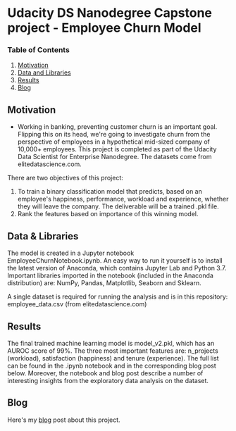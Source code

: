 # Udacity DS Nanodegree Capstone project - Employee Churn Model

### Table of Contents

1. [Motivation](#motivation)
2. [Data and Libraries](#requirements)
3. [Results](#results)
4. [Blog](#blog)

## Motivation <a name="libraries"></a>

- Working in banking, preventing customer churn is an important goal. Flipping this on its head, we're going to investigate churn from the perspective of employees in a hypothetical mid-sized company of 10,000+ employees. This project is completed as part of the Udacity Data Scientist for Enterprise Nanodegree. The datasets come from elitedatascience.com.

There are two objectives of this project:
1. To train a binary classification model that predicts, based on an employee's happiness, performance, workload and experience, whether they will leave the company. The deliverable will be a trained .pkl file.
2. Rank the features based on importance of this winning model.

## Data & Libraries <a name="requirements"></a>

The model is created in a Jupyter notebook EmployeeChurnNotebook.ipynb. An easy way to run it yourself is to install the latest version of Anaconda, which contains Jupyter Lab and Python 3.7. Important libraries imported in the notebook (included in the Anaconda distribution) are: NumPy, Pandas, Matplotlib, Seaborn and Sklearn.

A single dataset is required for running the analysis and is in this repository:
employee_data.csv (from elitedatascience.com)

## Results <a name="results"></a>

The final trained machine learning model is model_v2.pkl, which has an AUROC score of 99%.
The three most important features are: n_projects (workload), satisfaction (happiness) and tenure (experience). The full list can be found in the .ipynb notebook and in the corresponding blog post below. Moreover, the notebook and blog post describe a number of interesting insights from the exploratory data analysis on the dataset.

## Blog <a name="blog"></a>
Here's my [blog](https://medium.com/@col_jung/travelling-or-investing-seattles-airbnb-scene-a4d8e613a1ca "blog") post about this project.